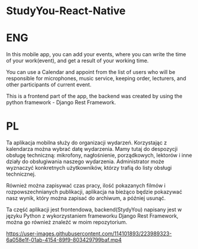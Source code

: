 # StudyYou-React-Native

# ENG
In this mobile app, you can add your events,
where you can write the time of your work(event), 
and get a result of your working time.

You can use a Calendar and appoint from the list of users 
who will be responsible for microphones, music service, 
keeping order, lecturers, and other participants of current event.

This is a frontend part of the app, 
the backend was created by using 
the python framework -  Django Rest Framework.

# PL
Ta aplikacja mobilna służy do organizacji wydarzeń.
Korzystając z kalendarza można wybrać datę wydarzenia. 
Mamy tutaj do despozycji obsługę techniczną: mikrofony, nagłośnienie, 
porządkowych, lektorów i inne działy do obsługiwania naszego wydarzenia.
Administrator może wyznaczyć konkretnych użytkowników, którzy trafią do
listy obsługi technicznej.

Również można zapisywać czas pracy, ilość pokazanych filmów i rozpowszechnianych 
publikacji, aplikacja na bieżąco będzie pokazywać nasz wynik, który można
zapisać do archiwum, a później usunąć.

Ta część aplikacji jest frontendowa, backend(StydyYou) napisany jest w języku Python
z wykorzystaniem frameworku Django Rest Framework, można go również znaleźć 
w moim repozytorium.

https://user-images.githubusercontent.com/114101893/223989323-6a058e1f-01ab-4154-89f9-803429799baf.mp4

